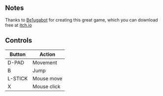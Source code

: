 ## Notes

Thanks to [Be1ugabot](https://be1ugabot.itch.io) for creating this great game, which you can download free at [itch.io](https://be1ugabot.itch.io/holy-shit)


## Controls

| Button  | Action      |
| ------- | ----------- |
| D-PAD   | Movement    |
| B       | Jump        |
| L-STICK | Mouse move  |
| X       | Mouse click |
